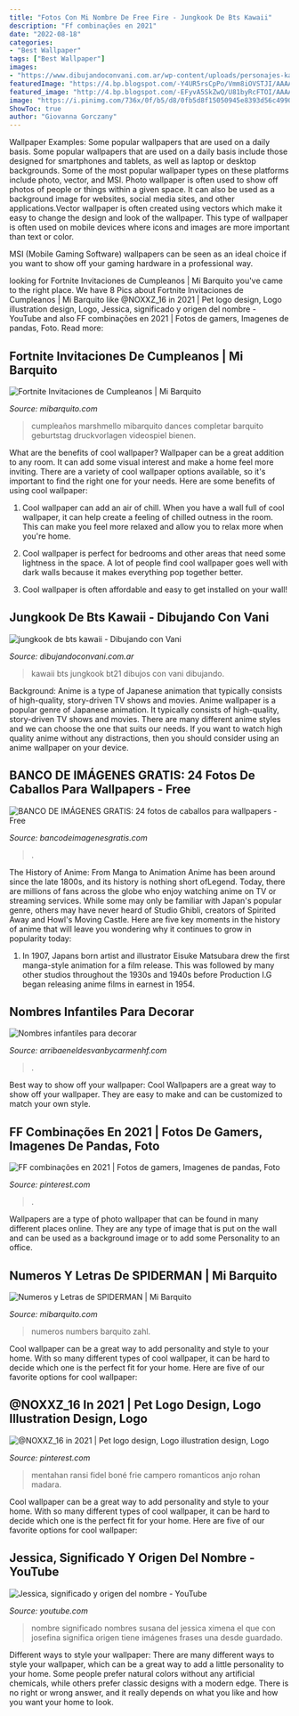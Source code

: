```yaml
---
title: "Fotos Con Mi Nombre De Free Fire - Jungkook De Bts Kawaii"
description: "Ff combinações en 2021"
date: "2022-08-18"
categories:
- "Best Wallpaper"
tags: ["Best Wallpaper"]
images:
- "https://www.dibujandoconvani.com.ar/wp-content/uploads/personajes-kawaii/bt21-kawaii/jungkook-bts-kawaii.jpg?v=1596757192"
featuredImage: "https://4.bp.blogspot.com/-Y4UR5rsCpPo/Vmm8iOVSTJI/AAAAAAAAkv8/buObeyNVFs4/s1600/letras-infantiles-decoracion-personalizada-Jose.jpg"
featured_image: "http://4.bp.blogspot.com/-EFyvA5SkZwQ/U81byRcFTOI/AAAAAAACQLA/Lm7KdWCL-Lg/s1600/fotos+de+caballos+para+wallpapers+horses+free+photos+(1).jpg"
image: "https://i.pinimg.com/736x/0f/b5/d8/0fb5d8f15050945e8393d56c49903629.jpg"
ShowToc: true
author: "Giovanna Gorczany"
---
```



Wallpaper Examples: Some popular wallpapers that are used on a daily basis.
Some popular wallpapers that are used on a daily basis include those designed for smartphones and tablets, as well as laptop or desktop backgrounds. Some of the most popular wallpaper types on these platforms include photo, vector, and MSI. 
Photo wallpaper is often used to show off photos of people or things within a given space. It can also be used as a background image for websites, social media sites, and other applications.Vector wallpaper is often created using vectors which make it easy to change the design and look of the wallpaper. This type of wallpaper is often used on mobile devices where icons and images are more important than text or color. 

MSI (Mobile Gaming Software) wallpapers can be seen as an ideal choice if you want to show off your gaming hardware in a professional way.

	

		
looking for Fortnite Invitaciones de Cumpleanos | Mi Barquito you've came to the right place. We have 8 Pics about Fortnite Invitaciones de Cumpleanos | Mi Barquito like @NOXXZ_16 in 2021 | Pet logo design, Logo illustration design, Logo, Jessica, significado y origen del nombre - YouTube and also FF combinações en 2021 | Fotos de gamers, Imagenes de pandas, Foto. Read more:
		
    
## Fortnite Invitaciones De Cumpleanos | Mi Barquito

<img loading=lazy src="https://i1.wp.com/mibarquito.com/wp-content/uploads/2018/11/Fortnite-cumpleanos.jpg?fit=650%2C500&amp;ssl=1" onerror="this.onerror=null;this.src='https://tse3.mm.bing.net/th?id=OIP.6kBq5Nmp2UhFtzDK9rdG0AHaFs&amp;pid=15.1';" alt="Fortnite Invitaciones de Cumpleanos | Mi Barquito">

_Source: mibarquito.com_

>cumpleaños marshmello mibarquito dances completar barquito geburtstag druckvorlagen videospiel bienen. 

	

What are the benefits of cool wallpaper?
Wallpaper can be a great addition to any room. It can add some visual interest and make a home feel more inviting. There are a variety of cool wallpaper options available, so it's important to find the right one for your needs. Here are some benefits of using cool wallpaper: 
1. Cool wallpaper can add an air of chill. When you have a wall full of cool wallpaper, it can help create a feeling of chilled outness in the room. This can make you feel more relaxed and allow you to relax more when you're home. 

2. Cool wallpaper is perfect for bedrooms and other areas that need some lightness in the space. A lot of people find cool wallpaper goes well with dark walls because it makes everything pop together better. 

3. Cool wallpaper is often affordable and easy to get installed on your wall!

    
## Jungkook De Bts Kawaii - Dibujando Con Vani

<img loading=lazy src="https://www.dibujandoconvani.com.ar/wp-content/uploads/personajes-kawaii/bt21-kawaii/jungkook-bts-kawaii.jpg?v=1596757192" onerror="this.onerror=null;this.src='https://tse3.mm.bing.net/th?id=OIP.Zv0y_AjRPf4PnPhbzStcjgHaHa&amp;pid=15.1';" alt="jungkook de bts kawaii - Dibujando con Vani">

_Source: dibujandoconvani.com.ar_

>kawaii bts jungkook bt21 dibujos con vani dibujando. 

	

Background: Anime is a type of Japanese animation that typically consists of high-quality, story-driven TV shows and movies.
Anime wallpaper is a popular genre of Japanese animation. It typically consists of high-quality, story-driven TV shows and movies. There are many different anime styles and we can choose the one that suits our needs. If you want to watch high quality anime without any distractions, then you should consider using an anime wallpaper on your device.

    
## BANCO DE IMÁGENES GRATIS: 24 Fotos De Caballos Para Wallpapers - Free

<img loading=lazy src="http://4.bp.blogspot.com/-EFyvA5SkZwQ/U81byRcFTOI/AAAAAAACQLA/Lm7KdWCL-Lg/s1600/fotos+de+caballos+para+wallpapers+horses+free+photos+(1).jpg" onerror="this.onerror=null;this.src='https://tse2.mm.bing.net/th?id=OIP.ZE4-V6-ncoh-Zd21Bej0nQHaEo&amp;pid=15.1';" alt="BANCO DE IMÁGENES GRATIS: 24 fotos de caballos para wallpapers - Free">

_Source: bancodeimagenesgratis.com_

>. 

	

The History of Anime: From Manga to Animation
Anime has been around since the late 1800s, and its history is nothing short ofLegend. Today, there are millions of fans across the globe who enjoy watching anime on TV or streaming services. While some may only be familiar with Japan's popular genre, others may have never heard of Studio Ghibli, creators of Spirited Away and Howl's Moving Castle. Here are five key moments in the history of anime that will leave you wondering why it continues to grow in popularity today:
1) In 1907, Japans born artist and illustrator Eisuke Matsubara drew the first manga-style animation for a film release. This was followed by many other studios throughout the 1930s and 1940s before Production I.G began releasing anime films in earnest in 1954.

    
## Nombres Infantiles Para Decorar

<img loading=lazy src="https://4.bp.blogspot.com/-Y4UR5rsCpPo/Vmm8iOVSTJI/AAAAAAAAkv8/buObeyNVFs4/s1600/letras-infantiles-decoracion-personalizada-Jose.jpg" onerror="this.onerror=null;this.src='https://tse2.mm.bing.net/th?id=OIP.zrRUxz7EhQLhZPLNZkBeHwHaEX&amp;pid=15.1';" alt="Nombres infantiles para decorar">

_Source: arribaeneldesvanbycarmenhf.com_

>. 

	

Best way to show off your wallpaper:
Cool Wallpapers are a great way to show off your wallpaper. They are easy to make and can be customized to match your own style.

    
## FF Combinações En 2021 | Fotos De Gamers, Imagenes De Pandas, Foto

<img loading=lazy src="https://i.pinimg.com/736x/9b/08/3b/9b083b79cbf5c12f4752a727ab30b6da.jpg" onerror="this.onerror=null;this.src='https://tse4.mm.bing.net/th?id=OIP.SPWS9D5EBLRnI5ygBb0iiQHaHI&amp;pid=15.1';" alt="FF combinações en 2021 | Fotos de gamers, Imagenes de pandas, Foto">

_Source: pinterest.com_

>. 

	



Wallpapers are a type of photo wallpaper that can be found in many different places online. They are any type of image that is put on the wall and can be used as a background image or to add some Personality to an office.

    
## Numeros Y Letras De SPIDERMAN | Mi Barquito

<img loading=lazy src="https://i2.wp.com/mibarquito.com/wp-content/uploads/2016/03/Numero-2-Spiderman-numbers.png?ssl=1" onerror="this.onerror=null;this.src='https://tse4.mm.bing.net/th?id=OIP.hF6Abh6-kuFWcgeQT4jPuwHaIJ&amp;pid=15.1';" alt="Numeros y Letras de SPIDERMAN | Mi Barquito">

_Source: mibarquito.com_

>numeros numbers barquito zahl. 

	

Cool wallpaper can be a great way to add personality and style to your home. With so many different types of cool wallpaper, it can be hard to decide which one is the perfect fit for your home. Here are five of our favorite options for cool wallpaper: 

    
## @NOXXZ_16 In 2021 | Pet Logo Design, Logo Illustration Design, Logo

<img loading=lazy src="https://i.pinimg.com/736x/0f/b5/d8/0fb5d8f15050945e8393d56c49903629.jpg" onerror="this.onerror=null;this.src='https://tse2.mm.bing.net/th?id=OIP.wSPd-MBqQREIbKynvuehgQHaHa&amp;pid=15.1';" alt="@NOXXZ_16 in 2021 | Pet logo design, Logo illustration design, Logo">

_Source: pinterest.com_

>mentahan ransi fidel boné frie campero romanticos anjo rohan madara. 

	

Cool wallpaper can be a great way to add personality and style to your home. With so many different types of cool wallpaper, it can be hard to decide which one is the perfect fit for your home. Here are five of our favorite options for cool wallpaper: 

    
## Jessica, Significado Y Origen Del Nombre - YouTube

<img loading=lazy src="https://i.ytimg.com/vi/s4y62JKJ3YU/maxresdefault.jpg" onerror="this.onerror=null;this.src='https://tse1.mm.bing.net/th?id=OIP.SsmaefPk7V2Y4yiJqQJm7QHaEK&amp;pid=15.1';" alt="Jessica, significado y origen del nombre - YouTube">

_Source: youtube.com_

>nombre significado nombres susana del jessica ximena el que con josefina significa origen tiene imágenes frases una desde guardado. 

	

Different ways to style your wallpaper:
There are many different ways to style your wallpaper, which can be a great way to add a little personality to your home. Some people prefer natural colors without any artificial chemicals, while others prefer classic designs with a modern edge. There is no right or wrong answer, and it really depends on what you like and how you want your home to look.

